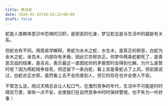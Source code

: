 ```yaml
---
title: 黑白蛇
date: 2020-02-15T20:54:12+08:00
draft: false
---
```


蛇是人类群体意识中恐惧的沉积，是邪恶的化身，梦见蛇总是与生活中的威胁有关系。


但蛇也有不同。用周易学解释，黑蛇为水木之蛇，水生木，是真正的邪恶，白蛇为金木之蛇，金克木，内部存有矛盾，因此它亦邪亦正。你梦中两条蛇都死了，是善恶交战的结果，是吉兆，表示最近一直困扰你的矛盾暂时会得到化解。为什么是暂时呢？因为两蛇相争皆死，但还留下一条白蛇，看上去是善蛇占了上风，但前面说过，白蛇亦正亦邪，虽然看上去不会伤害到人，但它的存在也许会使人不安。


不管怎么说，雨过天晴总会让人松口气，在激烈竞争的年代，生活中不可能是时时晴空万里，保有一点不安，会使我们在自然竞争中时时保持警惕，也不失为一件好事！